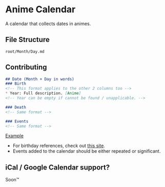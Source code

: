# Anime Calendar
A calendar that collects dates in animes.

## File Structure
`root/Month/Day.md`

## Contributing
```markdown
## Date (Month + Day in words)
### Birth
<!-- This format applies to the other 2 columns too -->
* Year: Full description. [Anime]
<!-- Year can be empty if cannot be found / unapplicable. -->

### Death
<!-- Same format -->

### Events
<!-- Same format -->
```

[Example](https://github.com/austinhuang0131/anime-calendar/blob/master/March/20.md)

* For birthday references, check out [this site](https://www.animecharactersdatabase.com/birthdays.php).
* Events added to the calendar should be either repeated or significant.

## iCal / Google Calendar support?
Soon™

